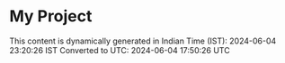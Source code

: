 # My Project

This content is dynamically generated in Indian Time (IST): 2024-06-04 23:20:26 IST
Converted to UTC: 2024-06-04 17:50:26 UTC

